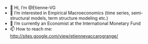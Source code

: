 - 👋 Hi, I’m @Etienne-VG
- 👀 I’m interested in Empirical Macroeconomics (time series, semi-structural models, term structure modeling etc.)
- 🌱 I’m currently an Economist at the International Monetary Fund
- 📫 How to reach me: http://sites.google.com/view/etiennevaccarogrange/

<!---
Etienne-VG/Etienne-VG is a ✨ special ✨ repository because its `README.md` (this file) appears on your GitHub profile.
You can click the Preview link to take a look at your changes.
--->
